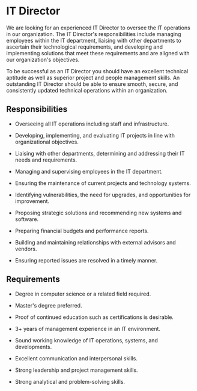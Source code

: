 # IT Director

We are looking for an experienced IT Director to oversee the IT operations in our organization. The IT Director's responsibilities include managing employees within the IT department, liaising with other departments to ascertain their technological requirements, and developing and implementing solutions that meet these requirements and are aligned with our organization's objectives.

To be successful as an IT Director you should have an excellent technical aptitude as well as superior project and people management skills. An outstanding IT Director should be able to ensure smooth, secure, and consistently updated technical operations within an organization.

## Responsibilities

* Overseeing all IT operations including staff and infrastructure.

* Developing, implementing, and evaluating IT projects in line with organizational objectives.

* Liaising with other departments, determining and addressing their IT needs and requirements.

* Managing and supervising employees in the IT department.

* Ensuring the maintenance of current projects and technology systems.

* Identifying vulnerabilities, the need for upgrades, and opportunities for improvement.

* Proposing strategic solutions and recommending new systems and software.

* Preparing financial budgets and performance reports.

* Building and maintaining relationships with external advisors and vendors.

* Ensuring reported issues are resolved in a timely manner.

## Requirements

* Degree in computer science or a related field required.

* Master's degree preferred.

* Proof of continued education such as certifications is desirable.

* 3+ years of management experience in an IT environment.

* Sound working knowledge of IT operations, systems, and developments.

* Excellent communication and interpersonal skills.

* Strong leadership and project management skills.

* Strong analytical and problem-solving skills.

